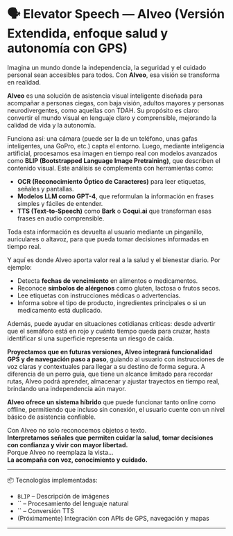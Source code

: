 # 🗣️ Elevator Speech — AIveo (Versión Extendida, enfoque salud y autonomía con GPS)

Imagina un mundo donde la independencia, la seguridad y el cuidado personal sean accesibles para todos. Con **AIveo**, esa visión se transforma en realidad.

**AIveo** es una solución de asistencia visual inteligente diseñada para acompañar a personas ciegas, con baja visión, adultos mayores y personas neurodivergentes, como aquellas con TDAH. Su propósito es claro: convertir el mundo visual en lenguaje claro y comprensible, mejorando la calidad de vida y la autonomía.

Funciona así: una cámara (puede ser la de un teléfono, unas gafas inteligentes, una GoPro, etc.) capta el entorno. Luego, mediante inteligencia artificial, procesamos esa imagen en tiempo real con modelos avanzados como **BLIP (Bootstrapped Language Image Pretraining)**, que describen el contenido visual. Este análisis se complementa con herramientas como:

- **OCR (Reconocimiento Óptico de Caracteres)** para leer etiquetas, señales y pantallas.
- **Modelos LLM como GPT-4**, que reformulan la información en frases simples y fáciles de entender.
- **TTS (Text-to-Speech)** como **Bark** o **Coqui.ai** que transforman esas frases en audio comprensible.

Toda esta información es devuelta al usuario mediante un pinganillo, auriculares o altavoz, para que pueda tomar decisiones informadas en tiempo real.

Y aquí es donde AIveo aporta valor real a la salud y el bienestar diario. Por ejemplo:

- Detecta **fechas de vencimiento** en alimentos o medicamentos.  
- Reconoce **símbolos de alérgenos** como gluten, lactosa o frutos secos.  
- Lee etiquetas con instrucciones médicas o advertencias.  
- Informa sobre el tipo de producto, ingredientes principales o si un medicamento está duplicado.  

Además, puede ayudar en situaciones cotidianas críticas: desde advertir que el semáforo está en rojo y cuánto tiempo queda para cruzar, hasta identificar si una superficie representa un riesgo de caída.

**Proyectamos que en futuras versiones, AIveo integrará funcionalidad GPS y de navegación paso a paso**, guiando al usuario con instrucciones de voz claras y contextuales para llegar a su destino de forma segura. A diferencia de un perro guía, que tiene un alcance limitado para recordar rutas, AIveo podrá aprender, almacenar y ajustar trayectos en tiempo real, brindando una independencia aún mayor.

**AIveo ofrece un sistema híbrido** que puede funcionar tanto online como offline, permitiendo que incluso sin conexión, el usuario cuente con un nivel básico de asistencia confiable.

Con AIveo no solo reconocemos objetos o texto.  
**Interpretamos señales que permiten cuidar la salud, tomar decisiones con confianza y vivir con mayor libertad.**  
Porque AIveo no reemplaza la vista...  
**La acompaña con voz, conocimiento y cuidado.**

---

📦 Tecnologías implementadas:

- `BLIP` – Descripción de imágenes  
- `` – Procesamiento del lenguaje natural  
- `` – Conversión TTS  
- (Próximamente) Integración con APIs de GPS, navegación y mapas

---


